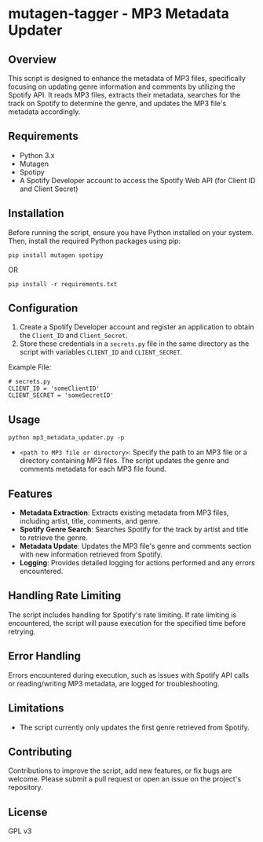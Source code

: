 # mutagen-tagger - MP3 Metadata Updater

## Overview
This script is designed to enhance the metadata of MP3 files, specifically focusing on updating genre information and comments by utilizing the Spotify API. It reads MP3 files, extracts their metadata, searches for the track on Spotify to determine the genre, and updates the MP3 file's metadata accordingly.

## Requirements
- Python 3.x
- Mutagen
- Spotipy
- A Spotify Developer account to access the Spotify Web API (for Client ID and Client Secret)

## Installation

Before running the script, ensure you have Python installed on your system. Then, install the required Python packages using pip:

`pip install mutagen spotipy`

OR

`pip install -r requirements.txt`




## Configuration

1. Create a Spotify Developer account and register an application to obtain the `Client_ID` and `Client_Secret`.
2. Store these credentials in a `secrets.py` file in the same directory as the script with variables `CLIENT_ID` and `CLIENT_SECRET`.

Example File:

```
# secrets.py
CLIENT_ID = 'someClientID'
CLIENT_SECRET = 'someSecretID'
```

## Usage

`python mp3_metadata_updater.py -p ` <path to MP3 file or directory>


- `<path to MP3 file or directory>`: Specify the path to an MP3 file or a directory containing MP3 files. The script updates the genre and comments metadata for each MP3 file found.


## Features

- **Metadata Extraction**: Extracts existing metadata from MP3 files, including artist, title, comments, and genre.
- **Spotify Genre Search**: Searches Spotify for the track by artist and title to retrieve the genre.
- **Metadata Update**: Updates the MP3 file's genre and comments section with new information retrieved from Spotify.
- **Logging**: Provides detailed logging for actions performed and any errors encountered.

## Handling Rate Limiting
The script includes handling for Spotify's rate limiting. If rate limiting is encountered, the script will pause execution for the specified time before retrying.

## Error Handling
Errors encountered during execution, such as issues with Spotify API calls or reading/writing MP3 metadata, are logged for troubleshooting.

## Limitations
- The script currently only updates the first genre retrieved from Spotify.

## Contributing
Contributions to improve the script, add new features, or fix bugs are welcome. Please submit a pull request or open an issue on the project's repository.

## License
GPL v3